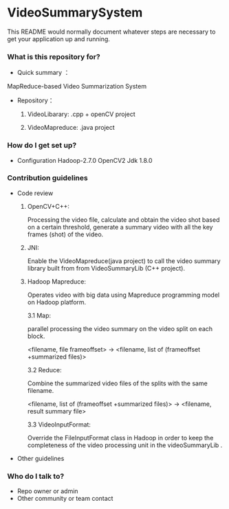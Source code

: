 # VideoSummarySystem
This README would normally document whatever steps are necessary to get your application up and running.

### What is this repository for? ###

* Quick summary ：

MapReduce-based Video Summarization System

* Repository：

    1.  VideoLibarary: .cpp + openCV project

    1.  VideoMapreduce: .java project


### How do I get set up? ###

* Configuration 
Hadoop-2.7.0 
OpenCV2
Jdk 1.8.0

### Contribution guidelines ###

* Code review

    1. OpenCV+C++: 

        Processing the video file, calculate and obtain the video shot based on a certain threshold, generate a summary video with all the key frames (shot) of the video.

    1. JNI:

        Enable the VideoMapreduce(java project) to call the video summary library built from from VideoSummaryLib (C++ project).

    1. Hadoop Mapreduce: 

        Operates video with big data using Mapreduce programming model on Hadoop platform.

        3.1 Map: 

        parallel processing the video summary on the video split on each block.

        <filename, file frameoffset> -> <filename, list of (frameoffset +summarized files)>

        3.2 Reduce:

        Combine the summarized video files of the splits with the same filename.

        <filename, list of (frameoffset +summarized files)> -> <filename, result summary file>

        3.3 VideoInputFormat:

        Override the FileInputFormat class in Hadoop in order to keep the completeness of the video processing unit in the videoSummaryLib .


* Other guidelines

### Who do I talk to? ###

* Repo owner or admin
* Other community or team contact
